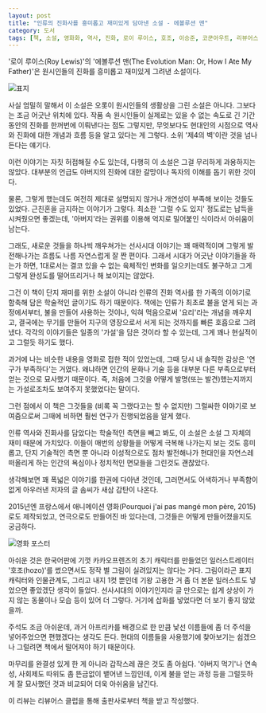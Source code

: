 ```yaml
---
layout: post
title: "인류의 진화사를 흥미롭고 재미있게 담아낸 소설 - 에볼루션 맨"
category: 도서
tags: [책, 소설, 영화화, 역사, 진화, 로이 루이스, 호조, 이승준, 코쿤아우트, 리뷰어스 클럽, 서평]
---
```


'로이 루이스(Roy Lewis)'의
'에볼루션 맨(The Evolution Man: Or, How I Ate My Father)'은
원시인들의 진화를 흥미롭고 재미있게 그려낸 소설이다.

![표지](https://lh3.googleusercontent.com/6-bfHCBCGbWXuNoSL3UzsyqYK2PF5eEKyvF8x3ul-IMHJvLwZUnFxUcWTOBj9abqHBiUdWE3JYHfcA=s480)

사실 엄밀히 말해서 이 소설은 오롯이 원시인들의 생활상을 그린 소설은 아니다.
그보다는 조금 어긋난 위치에 있다.
작품 속 원시인들이 실제로는 있을 수 없는 속도로 긴 기간동안의 진화를 한꺼번에 이뤄낸다는 점도 그렇지만,
무엇보다도 현대인의 시점으로 역사와 진화에 대한 개념과 흐름 등을 알고 있다는 게 그렇다.
소위 '제4의 벽'이란 것을 넘나든다는 얘기다.

이런 이야기는 자칫 허접해질 수도 있는데,
다행히 이 소설은 그걸 무리하게 과용하지는 않았다.
대부분의 언급도 아버지의 진화에 대한 갈망이나 독자의 이해를 돕기 위한 것이다.

물론, 그렇게 했는데도 여전히 제대로 설명되지 않거나 개연성이 부족해 보이는 것들도 있었다.
근친혼을 금지하는 이야기가 그렇다.
최소한 '그럴 수도 있지' 정도로는 납득을 시켜줬으면 좋겠는데,
'아버지'라는 권위를 이용해 억지로 밀어붙인 식이라서 아쉬움이 남는다.

그래도, 새로운 것들을 하나씩 깨우쳐가는 선사시대 이야기는 꽤 매력적이며
그렇게 발전해나가는 흐름도 나름 자연스럽게 잘 짠 편이다.
그래서 시대가 어긋난 이야기들을 하는가 하면,
1대로서는 결코 있을 수 없는 육체적인 변화를 일으키는데도 불구하고
그게 그렇게 완성도를 떨어뜨리거나 해 보이지는 않았다.

그건 이 책이 단지 재미를 위한 소설이 아니라
인류의 진화 역사를 한 가족의 이야기로 함축해 담은 학술적인 글이기도 하기 때문이다.
책에는 인류가 최초로 불을 얻게 되는 과정에서부터,
불을 만들어 사용하는 것이나,
익혀 먹음으로써 '요리'라는 개념을 깨우치고,
결국에는 무기를 만들어 지구의 영장으로서 서게 되는 것까지를 빠른 호흡으로 그려냈다.
각각의 이야기들은 일종의 '가설'을 담은 것이라 할 수 있는데,
그게 꽤나 현실적이고 그럴듯 하기도 했다.

과거에 나는 비슷한 내용을 영화로 접한 적이 있었는데,
그때 당시 내 솔직한 감상은 '연구가 부족하다'는 거였다.
왜냐하면 인간의 문화나 기술 등을 대부분 다른 부족으로부터 얻는 것으로 묘사했기 때문이다.
즉, 처음에 그것을 어떻게 발명(또는 발견)했는지까지는
가설로조차도 보여주지 못했었다는 말이다.

그런 점에서 이 책은 그것들을 (비록 꼭 그랬다고는 할 수 없지만)
그럴싸한 이야기로 보여줌으로써
그때에 비하면 훨씬 연구가 진행되었음을 알게 했다.

인류 역사와 진화사를 담았다는 학술적인 측면을 빼고 봐도,
이 소설은 소설 그 자체의 재미 때문에 가치있다.
이들이 매번의 상황들을 어떻게 극복해 나가는지 보는 것도 흥미롭고,
단지 기술적인 측면 뿐 아니라 이성적으로도 점차 발전해나가
현대인을 자연스레 떠올리게 하는
인간의 욕심이나 정치적인 면모들을 그린것도 괜찮았다.

생각해보면 꽤 폭넓은 이야기를 한권에 다아낸 것인데,
그러면서도 어색하거나 부족함이 없게 아우러낸 저자의 글 솜씨가 새삼 감탄이 나온다.

2015년엔 프랑스에서 애니메이션 영화(Pourquoi j'ai pas mangé mon père, 2015)로도 제작되었고,
연극으로도 만들어진 바 있다는데,
그것들은 어떻게 만들어졌을지도 궁금하다.

![영화 포스터](https://lh3.googleusercontent.com/JN7p9sX6KmbtA1X00GWZpQt8xr_rQ129nDyZYS7P0tBXahdjGK4eUCAJoizWSbZkdbQ1pdWQy0UK8A=s480)

아쉬운 것은 한국어판에 기껏
카카오프렌즈의 초기 캐릭터를 만들었던 일러스트레이터 '호조(hozo)'를 썼으면서도
정작 별 그림이 실려있지는 않다는 거다.
그림이라곤 표지 캐릭터와 인물관계도, 그리고 내지 1컷 뿐인데
기왕 고용한 거 좀 더 본문 일러스트도 넣었으면 좋았겠단 생각이 들었다.
선사시대의 이야기인지라 글 만으로는 쉽게 상상이 가지 않는 동물이나 모습 등이 있어 더 그렇다.
거기에 삽화를 넣었다면 더 보기 좋지 않았을까.

주석도 조금 아쉬운데,
과거 아프리카를 배경으로 한 만큼
낯선 이름들에 좀 더 주석을 넣어주었으면 편했겠다는 생각도 든다.
현대의 이름들을 사용했기에 찾아보기는 쉽겠으나
그럴려면 책에서 떨어져야 하기 때문이다.

마무리를 완결성 있게 한 게 아니라 갑작스레 끊은 것도 좀 아쉽다.
'아버지 먹기'나 연속성, 사회제도 따위도 좀 뜬금없이 뱉어낸 느낌인데,
이게 불을 얻는 과정 등을 그럴듯하게 잘 묘사했던 것과 비교되어 더욱 아쉬움을 남긴다.



<div class="im im-info">
이 리뷰는 리뷰어스 클럽을 통해 출판사로부터 책을 받고 작성했다.
</div>
